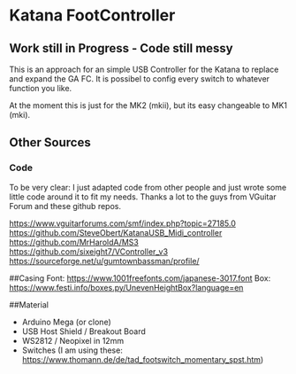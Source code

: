# Katana FootController

## Work still in Progress - Code still messy 
This is an approach for an simple USB Controller for the Katana to replace and expand the GA FC.
It is possibel to config every switch to whatever function you like.

At the moment this is just for the MK2 (mkii), but its easy changeable to MK1 (mki).

## Other Sources
### Code
To be very clear: I just adapted code from other people and just wrote some little code around it to fit my needs. Thanks a lot to the guys from VGuitar Forum and these github repos.

https://www.vguitarforums.com/smf/index.php?topic=27185.0
https://github.com/SteveObert/KatanaUSB_Midi_controller
https://github.com/MrHaroldA/MS3
https://github.com/sixeight7/VController_v3
https://sourceforge.net/u/gumtownbassman/profile/

##Casing
Font: https://www.1001freefonts.com/japanese-3017.font
Box: https://www.festi.info/boxes.py/UnevenHeightBox?language=en 

##Material
- Arduino Mega (or clone)
- USB Host Shield / Breakout Board
- WS2812 / Neopixel in 12mm
- Switches (I am using these: https://www.thomann.de/de/tad_footswitch_momentary_spst.htm)

